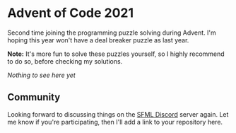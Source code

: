 # Advent of Code 2021

Second time joining the programming puzzle solving during Advent.
I'm hoping this year won't have a deal breaker puzzle as last year.

**Note:** It's more fun to solve these puzzles yourself, so I highly recommend to do so, before checking my solutions.

_Nothing to see here yet_

## Community

Looking forward to discussing things on the [SFML Discord](https://discord.gg/nr4X7Fh) server again.
Let me know if you're participating, then I'll add a link to your repository here.
